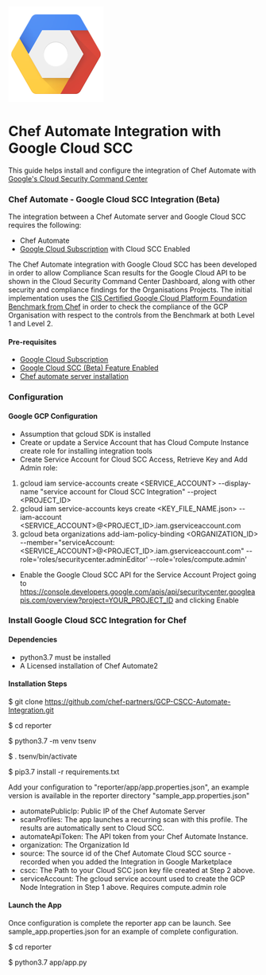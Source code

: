 ![Google Cloud](logo_cloud_192.png)

# Chef Automate Integration with Google Cloud SCC

This guide helps install and configure the integration of Chef Automate with [Google's Cloud Security Command Center](https://cloud.google.com/security-command-center/)

### Chef Automate - Google Cloud SCC Integration (Beta)

The integration between a Chef Automate server and Google Cloud SCC requires the following:

* Chef Automate
* [Google Cloud Subscription](https://cloud.google.com/) with Cloud SCC Enabled

The Chef Automate integration with Google Cloud SCC has been developed in order to allow Compliance Scan results for the Google Cloud API to be shown in the Cloud Security Command Center Dashboard, along with other security and compliance findings for the Organisations Projects. The initial implementation uses the [CIS Certified Google Cloud Platform Foundation Benchmark from Chef](https://www.cisecurity.org/partner/chef/) in order to check the compliance of the GCP Organisation with respect to the controls from the Benchmark at both Level 1 and Level 2.


#### Pre-requisites

* [Google Cloud Subscription](https://cloud.google.com/)
* [Google Cloud SCC (Beta) Feature Enabled](https://cloud.google.com/security-command-center/)
* [Chef automate server installation](https://docs.chef.io/chef_automate.html)

### Configuration

#### Google GCP Configuration

- Assumption that gcloud SDK is installed
- Create or update a Service Account that has Cloud Compute Instance create role for installing integration tools
- Create Service Account for Cloud SCC Access, Retrieve Key and Add Admin role:
1. gcloud iam service-accounts create <SERVICE_ACCOUNT> --display-name "service account for Cloud SCC Integration" --project <PROJECT_ID>
2. gcloud iam service-accounts keys create <KEY_FILE_NAME.json> --iam-account <SERVICE_ACCOUNT>@<PROJECT_ID>.iam.gserviceaccount.com
3. gcloud beta organizations add-iam-policy-binding <ORGANIZATION_ID> --member="serviceAccount:<SERVICE_ACCOUNT>@<PROJECT_ID>.iam.gserviceaccount.com" --role='roles/securitycenter.adminEditor' --role='roles/compute.admin'
- Enable the Google Cloud SCC API for the Service Account Project going to https://console.developers.google.com/apis/api/securitycenter.googleapis.com/overview?project=YOUR_PROJECT_ID and clicking Enable

### Install Google Cloud SCC Integration for Chef

#### Dependencies

* python3.7 must be installed
* A Licensed installation of Chef Automate2

#### Installation Steps

$ git clone https://github.com/chef-partners/GCP-CSCC-Automate-Integration.git

$ cd reporter  

$ python3.7 -m venv tsenv

$ . tsenv/bin/activate

$ pip3.7 install -r requirements.txt

Add your configuration to "reporter/app/app.properties.json", an example version is available in the reporter directory "sample_app.properties.json"

* automatePublicIp: Public IP of the Chef Automate Server
* scanProfiles: The app launches a recurring scan with this profile. The results are automatically sent to Cloud SCC.
* automateApiToken: The API token from your Chef Automate Instance.
* organization: The Organization Id
* source: The source id of the Chef Automate Cloud SCC source - recorded when you added the Integration in Google Marketplace
* cscc: The Path to your Cloud SCC json key file created at Step 2 above.
* serviceAccount: The gcloud service account used to create the GCP Node Integration in Step 1 above. Requires compute.admin role

#### Launch the App

Once configuration is complete the reporter app can be launch. See sample_app.properties.json for an example of complete configuration.

$ cd reporter

$ python3.7 app/app.py 

